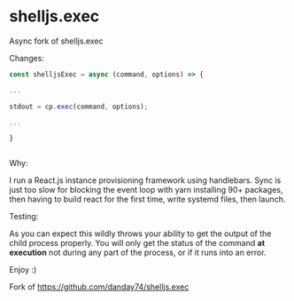# shelljs.exec

Async fork of shelljs.exec 

Changes:

```javascript
const shelljsExec = async (command, options) => {

...

stdout = cp.exec(command, options);

...

}



```
Why:

I run a React.js instance provisioning framework using handlebars. Sync is just too slow for blocking the event loop with yarn installing 90+ packages, then having to build react for the first time, write systemd files, then launch.

Testing:

As you can expect this wildly throws your ability to get the output of the child process properly. You will only get the status of the command **at execution** not during any part of the process, or if it runs into an error.

Enjoy :)


Fork of https://github.com/danday74/shelljs.exec
